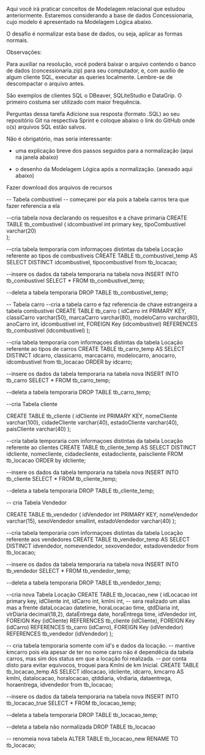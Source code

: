 Aqui você irá praticar conceitos de Modelagem relacional que estudou anteriormente. Estaremos considerando a base de dados Concessionaria, cujo modelo é apresentado na Modelagem Lógica abaixo.


O desafio é normalizar esta base de dados, ou seja, aplicar as formas normais.

Observações:

Para auxiliar na resolução, você poderá baixar o arquivo contendo o banco de dados (concessionaria.zip) para seu computador, e, com auxílio de algum cliente SQL, executar as queries localmente. Lembre-se de descompactar o arquivo antes.

São exemplos de clientes SQL o DBeaver, SQLiteStudio e DataGrip. O primeiro costuma ser utilizado com maior frequência.




Perguntas dessa tarefa
Adicione sua resposta (formato .SQL) ao seu repositório Git na respectiva Sprint e coloque abaixo o link do GitHub onde o(s) arquivos SQL estão salvos.

Não é obrigatório, mas seria interessante:

- uma explicação breve dos passos seguidos para a normalização (aqui na janela abaixo)

- o desenho da Modelagem Lógica após a normalização. (anexado aqui abaixo)

Fazer download dos arquivos de recursos





-- Tabela combustivel
-- começarei por ela pois a tabela carros tera que fazer referencia a ela

--cria tabela nova declarando os requesitos e a chave primaria
CREATE TABLE tb_combustivel (
  idcombustivel   int primary key,
  tipoCombustivel varchar(20)  
);

--cria tabela temporaria com informaçoes distintas da tabela Locação referente ao tipos de combustiveis 
CREATE TABLE tb_combustivel_temp AS
SELECT DISTINCT idcombustivel, tipocombustivel
from tb_locacao;

--insere os dados da tabela temporaria na tabela nova
INSERT INTO tb_combustivel SELECT * FROM tb_combustivel_temp;

--deleta a tabela temporaria
DROP TABLE tb_combustivel_temp;

-- Tabela carro
--cria a tabela carro e faz referencia de chave estrangeira a tabela combustivei
CREATE TABLE tb_carro (
  idCarro         int PRIMARY KEY,
  classiCarro     varchar(50),
  marcaCarro      varchar(80),
  modeloCarro     varchar(80),
  anoCarro        int,
  idcombustivel   int,
  FOREIGN Key (idcombustivel) REFERENCES tb_combustivel (idcombustivel)
);

--cria tabela temporaria com informaçoes distintas da tabela Locação referente ao tipos de carros
CREATE TABLE tb_carro_temp AS
SELECT DISTINCT idcarro, classicarro, marcacarro, modelocarro, anocarro, idcombustivel
from tb_locacao 
ORDER by idcarro;

--insere os dados da tabela temporaria na tabela nova
INSERT INTO tb_carro SELECT * FROM tb_carro_temp;

--deleta a tabela temporaria
DROP TABLE tb_carro_temp;

--cria Tabela cliente

CREATE TABLE tb_cliente (
  idCliente       int PRIMARY KEY,
  nomeCliente     varchar(100),
  cidadeCliente   varchar(40),
  estadoCliente   varchar(40),
  paisCliente     varchar(40)
);

--cria tabela temporaria com informaçoes distintas da tabela Locação referente ao clientes
CREATE TABLE tb_cliente_temp AS 
SELECT DISTINCT idcliente, nomecliente, cidadecliente, estadocliente, paiscliente 
FROM tb_locacao 
ORDER by idcliente;

--insere os dados da tabela temporaria na tabela nova
INSERT INTO tb_cliente SELECT * FROM tb_cliente_temp;

--deleta a tabela temporaria
DROP TABLE tb_cliente_temp;

-- cria Tabela Vendedor

CREATE TABLE tb_vendedor (
  idVendedor      int PRIMARY KEY,
  nomeVendedor    varchar(15),
  sexoVendedor    smallint,
  estadoVendedor  varchar(40)
);

--cria tabela temporaria com informaçoes distintas da tabela Locação referente aos vendedores
CREATE TABLE tb_vendedor_temp AS
SELECT DISTINCT idvendedor, nomevendedor, sexovendedor, estadovendedor
from tb_locacao;

--insere os dados da tabela temporaria na tabela nova
INSERT INTO tb_vendedor SELECT * FROM tb_vendedor_temp;

--deleta a tabela temporaria
DROP TABLE tb_vendedor_temp;

--cria nova Tabela Locação
CREATE TABLE tb_locacao_new (
  idLocacao       int primary key,
  idCliente       int,
  idCarro         int,
  kmIni           int, -- sera realizado um alias mas a frente
  dataLocacao     datetime,
  horaLocacao     time,
  qtdDiaria       int,
  vlrDiaria       decimal(18,2),
  dataEntrega     date,
  horaEntrega     time,
  idVendedor      int,
  FOREIGN Key (idCliente) REFERENCES tb_cliente (idCliente),
  FOREIGN Key (idCarro) REFERENCES tb_carro (idCarro),
  FOREIGN Key (idVendedor) REFERENCES tb_vendedor (idVendedor)
);

-- cria tabela temporaria somente com id's e dados da locação.
-- mantive kmcarro pois ela apesar de ter no nome carro não é dependêcia da tabela carros, mas sim dos status em que a locação foi realizada. 
-- por conta disto para evitar equivocos, troquei para KmIni de km Inicial.
CREATE TABLE tb_locacao_temp AS
SELECT idlocacao, idcliente, idcarro, kmcarro AS kmIni, datalocacao, horalocacao, qtddiaria, vlrdiaria, dataentrega, horaentrega, idvendedor
from tb_locacao;

--insere os dados da tabela temporaria na tabela nova
INSERT INTO tb_locacao_true SELECT * FROM tb_locacao_temp;

--deleta a tabela temporaria
DROP TABLE tb_locacao_temp;

--deleta a tabela não normalizada
DROP TABLE tb_locacao

-- renomeia nova tabela
ALTER TABLE tb_locacao_new RENAME TO tb_locacao;